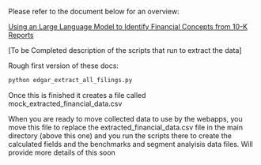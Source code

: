 
Please refer to the document below for an overview: 

[Using an Large Language Model to Identify Financial Concepts from 10-K Reports](https://calvinw.github.io/BusMgmtBenchmarks/extract/llm_for_10K_financial_data.html)

[To be Completed description of the scripts that run to extract the data]

Rough first version of these docs:

```bash
python edgar_extract_all_filings.py
```

Once this is finished it creates a file called mock_extracted_financial_data.csv

When you are ready to move collected data to use by the webapps, you move this
file to replace the extracted_financial_data.csv file in the main directory
(above this one) and you run the scripts there to create the calculated fields
and the benchmarks and segment analyisis data files. Will provide more details
of this soon
